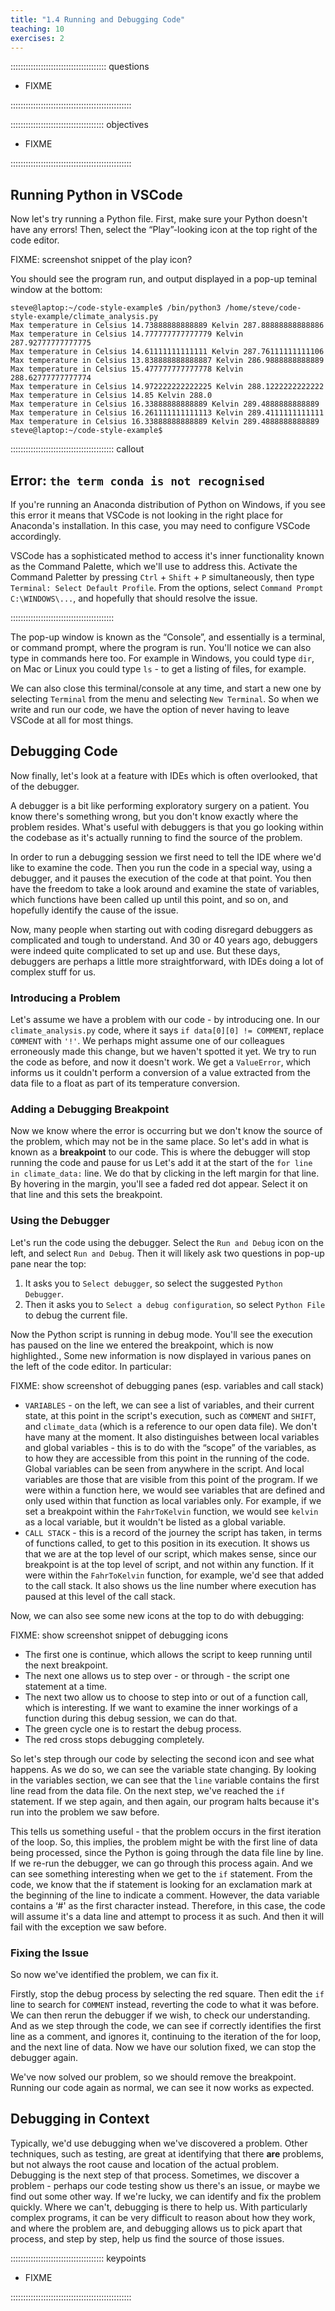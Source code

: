 ```yaml
---
title: "1.4 Running and Debugging Code"
teaching: 10
exercises: 2
---
```


:::::::::::::::::::::::::::::::::::::: questions 

- FIXME

::::::::::::::::::::::::::::::::::::::::::::::::

::::::::::::::::::::::::::::::::::::: objectives

- FIXME

::::::::::::::::::::::::::::::::::::::::::::::::


## Running Python in VSCode

Now let's try running a Python file.
First, make sure your Python doesn't have any errors!
Then, select the “Play”-looking icon at the top right of the code editor.

FIXME: screenshot snippet of the play icon?

You should see the program run, and output displayed in a pop-up teminal window at the bottom:

```output
steve@laptop:~/code-style-example$ /bin/python3 /home/steve/code-style-example/climate_analysis.py
Max temperature in Celsius 14.73888888888889 Kelvin 287.88888888888886
Max temperature in Celsius 14.777777777777779 Kelvin 287.92777777777775
Max temperature in Celsius 14.61111111111111 Kelvin 287.76111111111106
Max temperature in Celsius 13.838888888888887 Kelvin 286.9888888888889
Max temperature in Celsius 15.477777777777778 Kelvin 288.62777777777774
Max temperature in Celsius 14.972222222222225 Kelvin 288.1222222222222
Max temperature in Celsius 14.85 Kelvin 288.0
Max temperature in Celsius 16.33888888888889 Kelvin 289.4888888888889
Max temperature in Celsius 16.261111111111113 Kelvin 289.4111111111111
Max temperature in Celsius 16.33888888888889 Kelvin 289.4888888888889
steve@laptop:~/code-style-example$ 
```

::::::::::::::::::::::::::::::::::::::::: callout

## Error: `the term conda is not recognised`

If you're running an Anaconda distribution of Python on Windows,
if you see this error it means that VSCode is not looking in the right place for Anaconda's installation.
In this case, you may need to configure VSCode accordingly.

VSCode has a sophisticated method to access it's inner functionality known as the Command Palette, which we'll use to address this.
Activate the Command Paletter by pressing `Ctrl` + `Shift` + `P` simultaneously,
then type `Terminal: Select Default Profile`.
From the options, select `Command Prompt C:\WINDOWS\...`,
and hopefully that should resolve the issue.

:::::::::::::::::::::::::::::::::::::::::

The pop-up window is known as the “Console”,
and essentially is a terminal, or command prompt, where the program is run.
You'll notice we can also type in commands here too.
For example in Windows, you could type `dir`, on Mac or Linux you could type `ls` - to get a listing of files, for example.

We can also close this terminal/console at any time,
and start a new one by selecting `Terminal` from the menu and selecting `New Terminal`. So when we write and run our code, we have the option of never having to leave VSCode at all for most things.

## Debugging Code

Now finally, let's look at a feature with IDEs which is often overlooked, that of the debugger.

A debugger is a bit like performing exploratory surgery on a patient.
You know there's something wrong, but you don't know exactly where the problem resides.
What's useful with debuggers is that you go looking within the codebase as it's actually running to find the source of the problem.

In order to run a debugging session we first need to tell the IDE where we'd like to examine the code.
Then you run the code in a special way, using a debugger,
and it pauses the execution of the code at that point.
You then have the freedom to take a look around and examine the state of variables, which functions have been called up until this point, and so on,
and hopefully identify the cause of the issue.

Now, many people when starting out with coding disregard debuggers as complicated and tough to understand.
And 30 or 40 years ago, debuggers were indeed quite complicated to set up and use.
But these days, debuggers are perhaps a little more straightforward,
with IDEs doing a lot of complex stuff for us.

### Introducing a Problem

Let's assume we have a problem with our code - by introducing one.
In our `climate_analysis.py` code, where it says `if data[0][0] != COMMENT`, replace `COMMENT` with `'!'`.
We perhaps might assume one of our colleagues erroneously made this change, but we haven't spotted it yet.
We try to run the code as before, and now it doesn't work.
We get a `ValueError`, which informs us it couldn't perform a conversion of a value extracted from the data file to a float as part of its temperature conversion.

### Adding a Debugging Breakpoint

Now we know where the error is occurring but we don't know the source of the problem, which may not be in the same place.
So let's add in what is known as a **breakpoint** to our code.
This is where the debugger will stop running the code and pause for us
Let's add it at the start of the `for line in climate_data:` line.
We do that by clicking in the left margin for that line.
By hovering in the margin, you'll see a faded red dot appear.
Select it on that line and this sets the breakpoint.

### Using the Debugger

Let's run the code using the debugger.
Select the `Run and Debug` icon on the left, and select `Run and Debug`.
Then it will likely ask two questions in pop-up pane near the top:

1. It asks you to `Select debugger`, so select the suggested `Python Debugger`.
1. Then it asks you to `Select a debug configuration`, so select `Python File` to debug the current file.

Now the Python script is running in debug mode.
You'll see the execution has paused on the line we entered the breakpoint, which is now highlighted.,
Some new information is now displayed in various panes on the left of the code editor.
In particular:

FIXME: show screenshot of debugging panes (esp. variables and call stack)

- `VARIABLES` - on the left, we can see a list of variables, and their current state, at this point in the script's execution, such as `COMMENT` and `SHIFT`, and `climate_data` (which is a reference to our open data file).
We don't have many at the moment.
It also distinguishes between local variables and global variables - this is to do with the “scope” of the variables, as to how they are accessible from this point in the running of the code.
Global variables can be seen from anywhere in the script.
And local variables are those that are visible from this point of the program.
If we were within a function here, we would see variables that are defined and only used within that function as local variables only.
For example, if we set a breakpoint within the `FahrToKelvin` function,
we would see `kelvin` as a local variable, but it wouldn't be listed as a global variable.
- `CALL STACK` - this is a record of the journey the script has taken, in terms of functions called, to get to this position in its execution.
It shows us that we are at the top level of our script,
which makes sense, since our breakpoint is at the top level of script,
and not within any function.
If it were within the `FahrToKelvin` function, for example, we'd see that added to the call stack.
It also shows us the line number where execution has paused at this level of the call stack.

Now, we can also see some new icons at the top to do with debugging:

FIXME: show screenshot snippet of debugging icons

- The first one is continue, which allows the script to keep running until the next breakpoint.
- The next one allows us to step over - or through - the script one statement at a time.
- The next two allow us to choose to step into or out of a function call, which is interesting.
If we want to examine the inner workings of a function during this debug session, we can do that.
- The green cycle one is to restart the debug process.
- The red cross stops debugging completely.

So let's step through our code by selecting the second icon and see what happens.
As we do so, we can see the variable state changing.
By looking in the variables section, we can see that the `line` variable contains the first line read from the data file.
On the next step, we've reached the `if` statement.
If we step again, and then again, our program halts because it's run into the problem we saw before.

This tells us something useful - that the problem occurs in the first iteration of the loop.
So, this implies, the problem might be with the first line of data being processed,
since the Python is going through the data file line by line.
If we re-run the debugger, we can go through this process again.
And we can see something interesting when we get to the `if` statement.
From the code, we know that the if statement is looking for an exclamation mark at the beginning of the line to indicate a comment.
However, the data variable contains a ‘#' as the first character instead.
Therefore, in this case, the code will assume it's a data line and attempt to process it as such.
And then it will fail with the exception we saw before.

### Fixing the Issue

So now we've identified the problem, we can fix it.

Firstly, stop the debug process by selecting the red square.
Then edit the `if` line to search for `COMMENT` instead, reverting the code to what it was before.
We can then rerun the debugger if we wish, to check our understanding.
And as we step through the code, we can see if correctly identifies the first line as a comment, and ignores it, continuing to the iteration of the for loop, and the next line of data.
Now we have our solution fixed, we can stop the debugger again.

We've now solved our problem, so we should remove the breakpoint.
Running our code again as normal, we can see it now works as expected.

## Debugging in Context

Typically, we'd use debugging when we've discovered a problem.
Other techniques, such as testing, are great at identifying that there **are** problems,
but not always the root cause and location of the actual problem.
Debugging is the next step of that process.
Sometimes, we discover a problem - perhaps our code testing show us there's an issue,
or maybe we find out some other way.
If we're lucky, we can identify and fix the problem quickly.
Where we can't, debugging is there to help us.
With particularly complex programs, it can be very difficult to reason about how they work, and where the problem are,
and debugging allows us to pick apart that process, and step by step, help us find the source of those issues.

::::::::::::::::::::::::::::::::::::: keypoints 

- FIXME

::::::::::::::::::::::::::::::::::::::::::::::::
